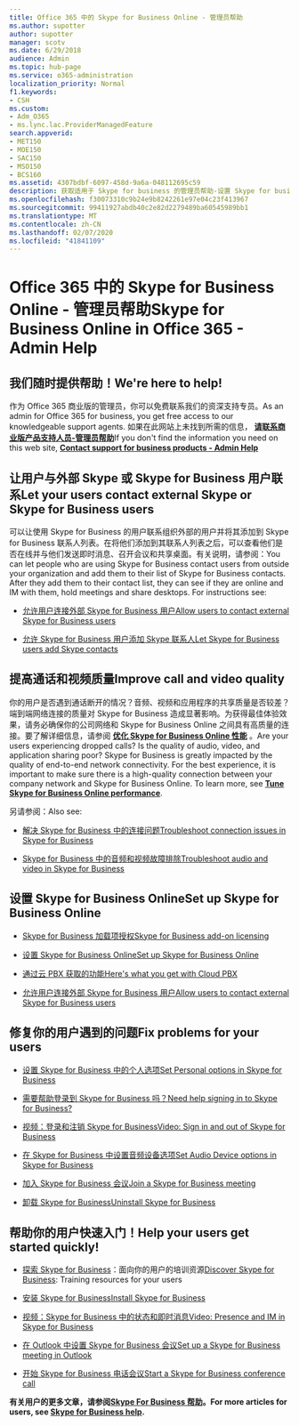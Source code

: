 ```yaml
---
title: Office 365 中的 Skype for Business Online - 管理员帮助
ms.author: supotter
author: supotter
manager: scotv
ms.date: 6/29/2018
audience: Admin
ms.topic: hub-page
ms.service: o365-administration
localization_priority: Normal
f1.keywords:
- CSH
ms.custom:
- Adm_O365
- ms.lync.lac.ProviderManagedFeature
search.appverid:
- MET150
- MOE150
- SAC150
- MSO150
- BCS160
ms.assetid: 4307bdbf-6097-458d-9a6a-048112695c59
description: 获取适用于 Skype for business 的管理员帮助-设置 Skype for business、您的网络、会议和即时消息以及用户的外部访问。 配置设置、排除故障和查看使用率报告。
ms.openlocfilehash: f30073310c9b24e9b8242261e97e04c23f413967
ms.sourcegitcommit: 99411927abdb40c2e82d2279489ba60545989bb1
ms.translationtype: MT
ms.contentlocale: zh-CN
ms.lasthandoff: 02/07/2020
ms.locfileid: "41841109"
---
```

# <a name="skype-for-business-online-in-office-365---admin-help"></a><span data-ttu-id="e7e08-104">Office 365 中的 Skype for Business Online - 管理员帮助</span><span class="sxs-lookup"><span data-stu-id="e7e08-104">Skype for Business Online in Office 365 - Admin Help</span></span>

## <a name="were-here-to-help"></a><span data-ttu-id="e7e08-105">我们随时提供帮助！</span><span class="sxs-lookup"><span data-stu-id="e7e08-105">We're here to help!</span></span>

<span data-ttu-id="e7e08-106">作为 Office 365 商业版的管理员，你可以免费联系我们的资深支持专员。</span><span class="sxs-lookup"><span data-stu-id="e7e08-106">As an admin for Office 365 for business, you get free access to our knowledgeable support agents.</span></span> <span data-ttu-id="e7e08-107">如果在此网站上未找到所需的信息， **[请联系商业版产品支持人员-管理员帮助](https://support.office.com/article/32a17ca7-6fa0-4870-8a8d-e25ba4ccfd4b)**</span><span class="sxs-lookup"><span data-stu-id="e7e08-107">If you don't find the information you need on this web site, **[Contact support for business products - Admin Help](https://support.office.com/article/32a17ca7-6fa0-4870-8a8d-e25ba4ccfd4b)**</span></span>
  
## <a name="let-your-users-contact-external-skype-or-skype-for-business-users"></a><span data-ttu-id="e7e08-108">让用户与外部 Skype 或 Skype for Business 用户联系</span><span class="sxs-lookup"><span data-stu-id="e7e08-108">Let your users contact external Skype or Skype for Business users</span></span>

<span data-ttu-id="e7e08-p103">可以让使用 Skype for Business 的用户联系组织外部的用户并将其添加到 Skype for Business 联系人列表。在将他们添加到其联系人列表之后，可以查看他们是否在线并与他们发送即时消息、召开会议和共享桌面。有关说明，请参阅：</span><span class="sxs-lookup"><span data-stu-id="e7e08-p103">You can let people who are using Skype for Business contact users from outside your organization and add them to their list of Skype for Business contacts. After they add them to their contact list, they can see if they are online and IM with them, hold meetings and share desktops. For instructions see:</span></span>
  
- [<span data-ttu-id="e7e08-112">允许用户连接外部 Skype for Business 用户</span><span class="sxs-lookup"><span data-stu-id="e7e08-112">Allow users to contact external Skype for Business users</span></span>](https://support.office.com/article/b414873a-0059-4cd5-aea1-e5d0857dbc94)
    
- [<span data-ttu-id="e7e08-113">允许 Skype for Business 用户添加 Skype 联系人</span><span class="sxs-lookup"><span data-stu-id="e7e08-113">Let Skype for Business users add Skype contacts</span></span>](https://support.office.com/article/08666236-1894-42ae-8846-e49232bbc460)
    
## <a name="improve-call-and-video-quality"></a><span data-ttu-id="e7e08-114">提高通话和视频质量</span><span class="sxs-lookup"><span data-stu-id="e7e08-114">Improve call and video quality</span></span>

<span data-ttu-id="e7e08-p104">你的用户是否遇到通话断开的情况？音频、视频和应用程序的共享质量是否较差？端到端网络连接的质量对 Skype for Business 造成显著影响。为获得最佳体验效果，请务必确保你的公司网络和 Skype for Business Online 之间具有高质量的连接。要了解详细信息，请参阅 **[优化 Skype for Business Online 性能](tune-skype-for-business-online-performance.md)** 。</span><span class="sxs-lookup"><span data-stu-id="e7e08-p104">Are your users experiencing dropped calls? Is the quality of audio, video, and application sharing poor? Skype for Business is greatly impacted by the quality of end-to-end network connectivity. For the best experience, it is important to make sure there is a high-quality connection between your company network and Skype for Business Online. To learn more, see **[Tune Skype for Business Online performance](tune-skype-for-business-online-performance.md)**.</span></span> 
  
<span data-ttu-id="e7e08-120">另请参阅：</span><span class="sxs-lookup"><span data-stu-id="e7e08-120">Also see:</span></span>
  
- [<span data-ttu-id="e7e08-121">解决 Skype for Business 中的连接问题</span><span class="sxs-lookup"><span data-stu-id="e7e08-121">Troubleshoot connection issues in Skype for Business</span></span>](https://support.office.com/article/ca302828-783f-425c-bbe2-356348583771)
    
- [<span data-ttu-id="e7e08-122">Skype for Business 中的音频和视频故障排除</span><span class="sxs-lookup"><span data-stu-id="e7e08-122">Troubleshoot audio and video in Skype for Business</span></span>](https://support.office.com/article/62777bc6-c52b-47ae-84ba-a8905c3b71dc)
    
## <a name="set-up-skype-for-business-online"></a><span data-ttu-id="e7e08-123">设置 Skype for Business Online</span><span class="sxs-lookup"><span data-stu-id="e7e08-123">Set up Skype for Business Online</span></span>

- [<span data-ttu-id="e7e08-124">Skype for Business 加载项授权</span><span class="sxs-lookup"><span data-stu-id="e7e08-124">Skype for Business add-on licensing</span></span>](https://support.office.com/article/3ed752b1-5983-43f9-bcfd-760619ab40a7)
    
- [<span data-ttu-id="e7e08-125">设置 Skype for Business Online</span><span class="sxs-lookup"><span data-stu-id="e7e08-125">Set up Skype for Business Online</span></span>](https://support.office.com/article/40296968-e779-4259-980b-c2de1c044c6e)
    
- [<span data-ttu-id="e7e08-126">通过云 PBX 获取的功能</span><span class="sxs-lookup"><span data-stu-id="e7e08-126">Here's what you get with Cloud PBX</span></span>](https://support.office.com/article/bc9756d1-8a2f-42c4-98f6-afb17c29231c)
    
- [<span data-ttu-id="e7e08-127">允许用户连接外部 Skype for Business 用户</span><span class="sxs-lookup"><span data-stu-id="e7e08-127">Allow users to contact external Skype for Business users</span></span>](https://support.office.com/article/b414873a-0059-4cd5-aea1-e5d0857dbc94)
    
## <a name="fix-problems-for-your-users"></a><span data-ttu-id="e7e08-128">修复你的用户遇到的问题</span><span class="sxs-lookup"><span data-stu-id="e7e08-128">Fix problems for your users</span></span>

- [<span data-ttu-id="e7e08-129">设置 Skype for Business 中的个人选项</span><span class="sxs-lookup"><span data-stu-id="e7e08-129">Set Personal options in Skype for Business</span></span>](https://support.office.com/article/68bacc31-71d3-44c3-a4d4-64da78c447aa#bkmk-stop-automatic-startup)
    
- [<span data-ttu-id="e7e08-130">需要帮助登录到 Skype for Business 吗？</span><span class="sxs-lookup"><span data-stu-id="e7e08-130">Need help signing in to Skype for Business?</span></span>](https://support.office.com/article/448b8ea7-5b33-444a-afd4-175fc9930d05)
    
- [<span data-ttu-id="e7e08-131">视频：登录和注销 Skype for Business</span><span class="sxs-lookup"><span data-stu-id="e7e08-131">Video: Sign in and out of Skype for Business</span></span>](https://support.office.com/article/8abed4b3-ac48-493e-9d76-0e10140e9451)
    
- [<span data-ttu-id="e7e08-132">在 Skype for Business 中设置音频设备选项</span><span class="sxs-lookup"><span data-stu-id="e7e08-132">Set Audio Device options in Skype for Business</span></span>](https://support.office.com/article/2533d929-9814-4349-8ae4-fca29246e2ff)
    
- [<span data-ttu-id="e7e08-133">加入 Skype for Business 会议</span><span class="sxs-lookup"><span data-stu-id="e7e08-133">Join a Skype for Business meeting</span></span>](https://support.office.com/article/3862be6d-758a-4064-a016-67c0febf3cd5)
    
- [<span data-ttu-id="e7e08-134">卸载 Skype for Business</span><span class="sxs-lookup"><span data-stu-id="e7e08-134">Uninstall Skype for Business</span></span>](https://support.office.com/article/28C4A036-7F22-406C-B7F4-87894CBAF902)
    
## <a name="help-your-users-get-started-quickly"></a><span data-ttu-id="e7e08-135">帮助你的用户快速入门！</span><span class="sxs-lookup"><span data-stu-id="e7e08-135">Help your users get started quickly!</span></span>

- <span data-ttu-id="e7e08-136">[探索 Skype for Business](https://support.office.com/article/8a3491a3-c095-4718-80cf-cbbe4afe4eba)：面向你的用户的培训资源</span><span class="sxs-lookup"><span data-stu-id="e7e08-136">[Discover Skype for Business](https://support.office.com/article/8a3491a3-c095-4718-80cf-cbbe4afe4eba): Training resources for your users</span></span> 
    
- [<span data-ttu-id="e7e08-137">安装 Skype for Business</span><span class="sxs-lookup"><span data-stu-id="e7e08-137">Install Skype for Business</span></span>](https://support.office.com/article/8a0d4da8-9d58-44f9-9759-5c8f340cb3fb)
    
- [<span data-ttu-id="e7e08-138">视频：Skype for Business 中的状态和即时消息</span><span class="sxs-lookup"><span data-stu-id="e7e08-138">Video: Presence and IM in Skype for Business</span></span>](https://support.office.com/article/c873b869-4ce0-4375-9bea-5de150eaf081)
    
- [<span data-ttu-id="e7e08-139">在 Outlook 中设置 Skype for Business 会议</span><span class="sxs-lookup"><span data-stu-id="e7e08-139">Set up a Skype for Business meeting in Outlook</span></span>](https://support.office.com/article/b8305620-d16e-4667-989d-4a977aad6556)
    
- [<span data-ttu-id="e7e08-140">开始 Skype for Business 电话会议</span><span class="sxs-lookup"><span data-stu-id="e7e08-140">Start a Skype for Business conference call</span></span>](https://support.office.com/article/8dc8ac52-91ac-4db9-8672-11551fdaf997)
    
 <span data-ttu-id="e7e08-141">**有关用户的更多文章，请参阅[Skype For Business 帮助](https://support.office.com/article/4fbe07ce-6b15-4a06-bcf0-baea57890410)。**</span><span class="sxs-lookup"><span data-stu-id="e7e08-141">**For more articles for users, see [Skype for Business help](https://support.office.com/article/4fbe07ce-6b15-4a06-bcf0-baea57890410).**</span></span>
  

